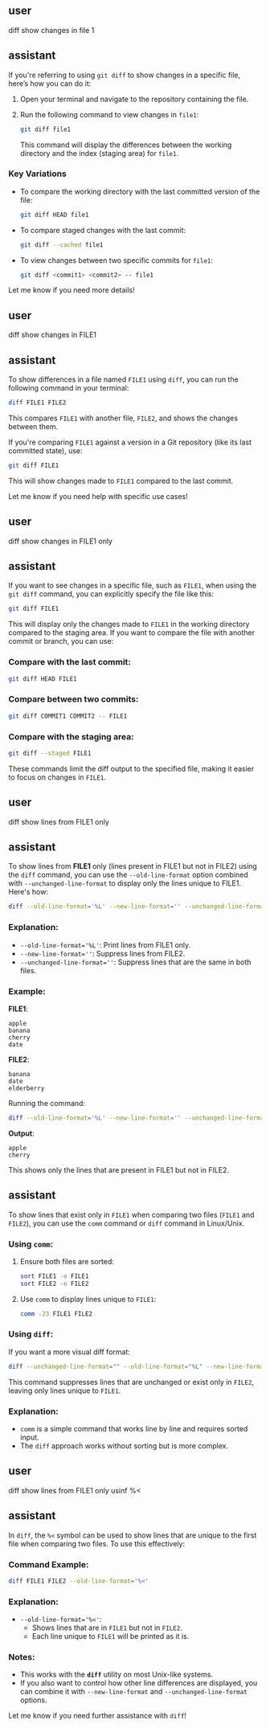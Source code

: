 ## user
diff show changes in file 1
## assistant

If you're referring to using `git diff` to show changes in a specific file, here’s how you can do it:

1. Open your terminal and navigate to the repository containing the file.
2. Run the following command to view changes in `file1`:

   ```bash
   git diff file1
   ```

   This command will display the differences between the working directory and the index (staging area) for `file1`.

### Key Variations
- To compare the working directory with the last committed version of the file:
  ```bash
  git diff HEAD file1
  ```
- To compare staged changes with the last commit:
  ```bash
  git diff --cached file1
  ```
- To view changes between two specific commits for `file1`:
  ```bash
  git diff <commit1> <commit2> -- file1
  ```

Let me know if you need more details!
## user
diff show changes in FILE1


## assistant

To show differences in a file named `FILE1` using `diff`, you can run the following command in your terminal:

```bash
diff FILE1 FILE2
```

This compares `FILE1` with another file, `FILE2`, and shows the changes between them.

If you're comparing `FILE1` against a version in a Git repository (like its last committed state), use:

```bash
git diff FILE1
```

This will show changes made to `FILE1` compared to the last commit.

Let me know if you need help with specific use cases!
## user
diff show changes in FILE1 only

## assistant

If you want to see changes in a specific file, such as `FILE1`, when using the `git diff` command, you can explicitly specify the file like this:

```bash
git diff FILE1
```

This will display only the changes made to `FILE1` in the working directory compared to the staging area. If you want to compare the file with another commit or branch, you can use:

### Compare with the last commit:
```bash
git diff HEAD FILE1
```

### Compare between two commits:
```bash
git diff COMMIT1 COMMIT2 -- FILE1
```

### Compare with the staging area:
```bash
git diff --staged FILE1
```

These commands limit the diff output to the specified file, making it easier to focus on changes in `FILE1`.
## user
diff show lines from FILE1 only

## assistant

To show lines from **FILE1** only (lines present in FILE1 but not in FILE2) using the `diff` command, you can use the `--old-line-format` option combined with `--unchanged-line-format` to display only the lines unique to FILE1. Here's how:

```bash
diff --old-line-format='%L' --new-line-format='' --unchanged-line-format='' FILE1 FILE2
```

### Explanation:
- `--old-line-format='%L'`: Print lines from FILE1 only.
- `--new-line-format=''`: Suppress lines from FILE2.
- `--unchanged-line-format=''`: Suppress lines that are the same in both files.

### Example:

**FILE1**:
```
apple
banana
cherry
date
```

**FILE2**:
```
banana
date
elderberry
```

Running the command:

```bash
diff --old-line-format='%L' --new-line-format='' --unchanged-line-format='' FILE1 FILE2
```

**Output**:
```
apple
cherry
```

This shows only the lines that are present in FILE1 but not in FILE2.
## assistant

To show lines that exist only in `FILE1` when comparing two files (`FILE1` and `FILE2`), you can use the `comm` command or `diff` command in Linux/Unix.

### Using `comm`:
1. Ensure both files are sorted:
   ```bash
   sort FILE1 -o FILE1
   sort FILE2 -o FILE2
   ```
2. Use `comm` to display lines unique to `FILE1`:
   ```bash
   comm -23 FILE1 FILE2
   ```

### Using `diff`:
If you want a more visual diff format:
```bash
diff --unchanged-line-format="" --old-line-format="%L" --new-line-format="" FILE1 FILE2
```

This command suppresses lines that are unchanged or exist only in `FILE2`, leaving only lines unique to `FILE1`.

### Explanation:
- `comm` is a simple command that works line by line and requires sorted input.
- The `diff` approach works without sorting but is more complex.
## user
diff show lines from FILE1 only usinf %<

## assistant

In `diff`, the `%<` symbol can be used to show lines that are unique to the first file when comparing two files. To use this effectively:

### Command Example:
```bash
diff FILE1 FILE2 --old-line-format='%<'
```

### Explanation:
- `--old-line-format='%<'`:
  - Shows lines that are in `FILE1` but not in `FILE2`.
  - Each line unique to `FILE1` will be printed as it is.
  
### Notes:
- This works with the **`diff`** utility on most Unix-like systems.
- If you also want to control how other line differences are displayed, you can combine it with `--new-line-format` and `--unchanged-line-format` options. 

Let me know if you need further assistance with `diff`!